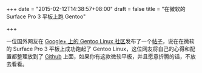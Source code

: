 +++
date = "2015-02-12T14:38:57+08:00"
draft = false
title = "在微软的 Surface Pro 3 平板上跑 Gentoo"

+++

一位国外网友在 [Google+ 上的 Gentoo Linux 社区](https://plus.google.com/communities/100146718762350759856)发布了一个[帖子](https://plus.google.com/105563703093466990245/posts/DBtKKe4bdhL)，说在在微软的 Surface Pro 3 平板上成功跑起了 Gentoo Linux，这位网友将自己的心得和配置都整理放到了 [Github](https://github.com/danielquinn/Gentoo-Surface-Pro-3) 上面，如果你有这款微软平板，并且愿意折腾的话，不放去看看。
